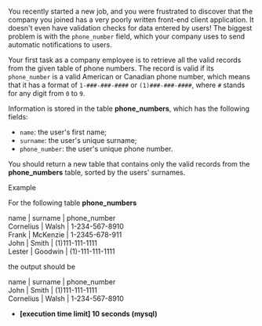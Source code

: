 
You recently started a new job, and you were frustrated to discover that the company you joined has a very poorly written front-end client application. It doesn't even have validation checks for data entered by users! The biggest problem is with the  `phone_number`  field, which your company uses to send automatic notifications to users.

Your first task as a company employee is to retrieve all the valid records from the given table of phone numbers. The record is valid if its  `phone_number`  is a valid American or Canadian phone number, which means that it has a format of  `1-###-###-####`  or  `(1)###-###-####`, where  `#`  stands for any digit from  `0`  to  `9`.

Information is stored in the table  **phone_numbers**, which has the following fields:

-   `name`: the user's first name;
-   `surname`: the user's unique surname;
-   `phone_number`: the user's unique phone number.

You should return a new table that contains only the valid records from the  **phone_numbers**  table, sorted by the users' surnames.

Example

For the following table  **phone_numbers**

name | surname | phone_number  
Cornelius | Walsh | 1-234-567-8910  
Frank | McKenzie | 1-2345-678-911  
John | Smith | (1)111-111-1111  
Lester | Goodwin | (1)-111-111-1111  

the output should be

name | surname | phone_number  
John | Smith | (1)111-111-1111  
Cornelius | Walsh | 1-234-567-8910  

-   **[execution time limit] 10 seconds (mysql)**

